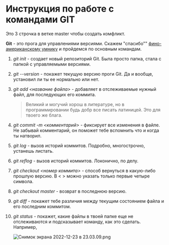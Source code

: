 # Инструкция по работе с командами GIT

Это 3 строчка в ветке master чтобы создать комфликт. 

**Git** - это прога для управлениями версиями. Скажем "спасибо"" [фино-американскому умнику](https://ru.wikipedia.org/wiki/%D0%A2%D0%BE%D1%80%D0%B2%D0%B0%D0%BB%D1%8C%D0%B4%D1%81,_%D0%9B%D0%B8%D0%BD%D1%83%D1%81) и пройдемся по основным командам.

1. *git init* - создает новый репозиторий Git. Была просто папка, стала с папкой с управляемыми версиями.

2. *git --version* - покажет текущую версию проги Git. Да и вообще, установил ли ты ее нормально или нет.

3. *git add* *<название файла>* - добавляет в отслеживаемые нужный файл, для последующих его коммита.
   
   > Великий и могучий хорош в литературе, но в программировании будь добр все писать латиницей. Это для твоего же блага.

4. *git commit -m <комментарий>* - фиксирует все изменения в файле. Не забывай комментарий, он поможет тебе вспомнить что и когда ты натворил.

5. *git log* - вызов историй коммитов. Подробно, многострочно, устанешь листать.

6. *git reflog* - вызов историй коммитов. Локонично, по делу.

7. *git checkout <номер коммита>* - способ вернуться в какую-либо прошлую версию. В < > можно указать только первые четыре символа.

8. *git checkout master* - возврат в последнюю версию. 

9. *git diff* - покажет тебе различия между текущим состоянием файла и его последним коммитом.

10. *git status* - покажет, какие файлы в твоей папке еще не отслеживаются и подсказывает команду, как это сделать. Например, 
    
    ![Снимок экрана 2022-12-23 в 23.03.09.png](/Users/brusman/Desktop/Снимок%20экрана%202022-12-23%20в%2023.03.09.png)
